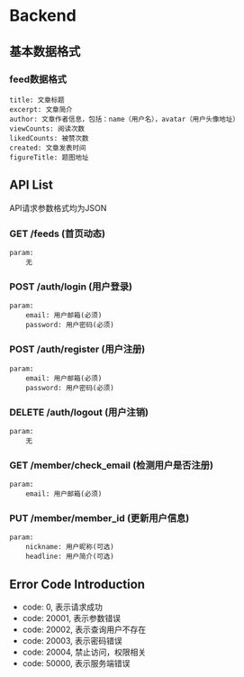# Backend

## 基本数据格式

### feed数据格式
```
title: 文章标题
excerpt: 文章简介
author: 文章作者信息，包括：name（用户名），avatar（用户头像地址）
viewCounts: 阅读次数
likedCounts: 被赞次数
created: 文章发表时间
figureTitle: 题图地址
```


## API List
API请求参数格式均为JSON

### GET /feeds (首页动态)
	param:
		无

### POST /auth/login (用户登录)
	param:
		email: 用户邮箱(必须)
		password: 用户密码(必须)

### POST /auth/register (用户注册)
	param:
		email: 用户邮箱(必须)
		password: 用户密码(必须)

### DELETE /auth/logout (用户注销)
	param:
		无

### GET /member/check_email (检测用户是否注册)
	param:
		email: 用户邮箱(必须)

### PUT /member/member_id (更新用户信息)
	param:
		nickname: 用户昵称(可选)
		headline: 用户简介(可选)

## Error Code Introduction

+   code: 0, 表示请求成功
+   code: 20001, 表示参数错误
+   code: 20002, 表示查询用户不存在
+   code: 20003, 表示密码错误
+	code: 20004, 禁止访问，权限相关
+   code: 50000, 表示服务端错误